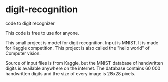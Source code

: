 # digit-recognition
code to digit recognizer

This code is free to use for anyone.

This small project is model for digit recognition. Input is MNIST. 
It is made for Kaggle competition. This project is also called
the "hello world" of Computer vision. 

Source of input files is from Kaggle, but the MNIST database of
handwritten digits is available anywhere on the internet. 
The database contains 60 000 handwritten digits and the size of every 
image is 28x28 pixels. 
